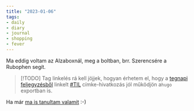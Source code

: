 ```yaml
---
title: "2023-01-06"
tags:
- daily
- diary
- journal
- shopping
- fever
---
```


Ma eddig voltam az Alzaboxnál, meg a boltban, brr. Szerencsére a Rubophen segít.

> [!TODO] Tag linkelés
> rá kell jöjjek, hogyan érhetem el, hogy a [tegnapi feljegyzésből](/notes/daily-notes/2023-01-05) linkelt [#TIL](/tags/TIL) címke-hivatkozás jól működjön a`hugo` exportban is.

Ha már [ma is tanultam valamit](/notes/TIL_powershell_PWD_and_dirbookmarks) :-)
